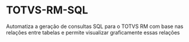 # TOTVS-RM-SQL
Automatiza a geração de consultas SQL para o TOTVS RM com base nas relações entre tabelas e permite visualizar graficamente essas relações
